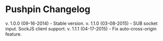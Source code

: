 Pushpin Changelog
=================

v. 1.0.0 (09-16-2014) - Stable version.
v. 1.1.0 (03-08-2015) - SUB socket input. SockJS client support.
v. 1.1.1 (04-17-2015) - Fix auto-cross-origin feature.
